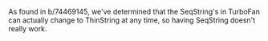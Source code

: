 As found in b/74469145, we've determined that the SeqString's in TurboFan can actually change to ThinString at any time, so having SeqString doesn't really work.
